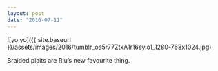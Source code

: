 ```yaml
---
layout: post
date: "2016-07-11"
---
```


![yo yo]({{ site.baseurl }}/assets/images/2016/tumblr_oa5r77ZtxA1r16syio1_1280-768x1024.jpg)

Braided plaits are Riu’s new favourite thing.
